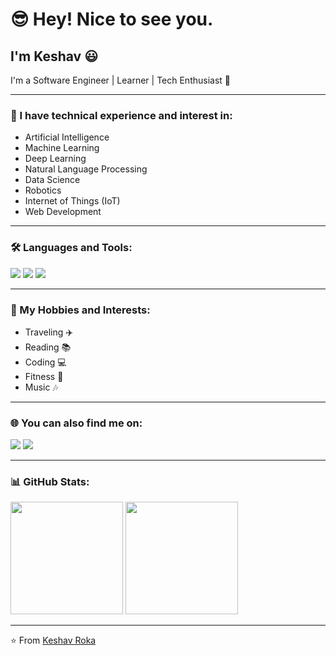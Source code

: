 # 😎 Hey! Nice to see you.


## I'm Keshav 😃


I'm a Software Engineer | Learner | Tech Enthusiast 🚀  

---


### 🔬 I have technical experience and interest in:
- Artificial Intelligence
- Machine Learning
- Deep Learning
- Natural Language Processing
- Data Science
- Robotics
- Internet of Things (IoT)
- Web Development

---

### 🛠️ Languages and Tools:
<p>
<img src="https://img.shields.io/badge/-Python-3776AB?logo=python&logoColor=white&style=for-the-badge" />
<img src="https://img.shields.io/badge/-PyTorch-EE4C2C?logo=pytorch&logoColor=white&style=for-the-badge" />
<img src="https://img.shields.io/badge/-MySQL-4479A1?logo=mysql&logoColor=white&style=for-the-badge" />
</p>

---

### 🎯 My Hobbies and Interests:
- Traveling ✈️  
- Reading 📚  
- Coding 💻  
- Fitness 💪  
- Music 🎶  

---

### 🌐 You can also find me on:
<p>
<a href="https://www.linkedin.com/in/yourprofile"><img src="https://img.shields.io/badge/-LinkedIn-0077B5?logo=linkedin&logoColor=white&style=for-the-badge" /></a>
<a href="https://www.instagram.com/yourprofile"><img src="https://img.shields.io/badge/-Instagram-E4405F?logo=instagram&logoColor=white&style=for-the-badge" /></a>
</p>

---

### 📊 GitHub Stats:
<p>
<img src="https://github-readme-stats.vercel.app/api?username=keshavroka55&show_icons=true&theme=tokyonight" height="180px"/>
<img src="https://github-readme-stats.vercel.app/api/top-langs/?username=keshavroka55&layout=compact&theme=tokyonight" height="180px"/>
</p>

---

⭐ From [Keshav Roka](https://github.com/keshavroka55)
